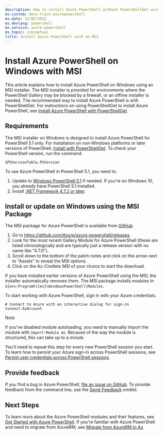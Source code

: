 ```yaml
---
description: How to install Azure PowerShell without PowerShellGet using an MSI
ms.custom: devx-track-azurepowershell
ms.date: 12/02/2022
ms.devlang: powershell
ms.service: azure-powershell
ms.topic: conceptual
title: Install Azure PowerShell with an MSI
---
```


# Install Azure PowerShell on Windows with MSI

This article explains how to install Azure PowerShell on Windows using an MSI installer. The MSI
installer is provided for environments where the PowerShell Gallery may be blocked by a firewall, or
an offline installer is needed. The recommended way to install Azure PowerShell is with
PowerShellGet. For instructions on using PowerShellGet to install Azure PowerShell, see
[Install Azure PowerShell with PowerShellGet](install-az-ps.md).

## Requirements

The MSI installer on Windows is designed to install Azure PowerShell for PowerShell 5.1 only. For
installation on non-Windows platforms or later versions of PowerShell,
[Install with PowerShellGet](install-az-ps.md). To check your PowerShell version, run the command:

```powershell-interactive
$PSVersionTable.PSVersion
```

To use Azure PowerShell in PowerShell 5.1, you need to:

1. Update to [Windows PowerShell 5.1](/powershell/scripting/windows-powershell/install/installing-windows-powershell#upgrading-existing-windows-powershell)
   if needed. If you're on Windows 10, you already have PowerShell 5.1 installed.
1. Install [.NET Framework 4.7.2 or later](/dotnet/framework/install).

## Install or update on Windows using the MSI Package

The MSI package for Azure PowerShell is available from
[GitHub](https://github.com/Azure/azure-powershell/releases):

1. Go to https://github.com/Azure/azure-powershell/releases.
1. Look for the most recent Gallery Module for Azure PowerShell (these are listed chronologically
   and are typically just a release version with no name like "4.7.0").
1. Scroll down to the bottom of the patch notes and click on the arrow next to "Assets" to reveal
   the MSI options.
1. Click on the Az-Cmdlets MSI of your choice to start the download.

If you have installed earlier versions of Azure PowerShell using the MSI, the installer
automatically removes them. The MSI package installs modules in
`${env:ProgramFiles}\WindowsPowerShell\Modules`.

To start working with Azure PowerShell, sign in with your Azure credentials.

```azurepowershell
# Connect to Azure with an interactive dialog for sign-in
Connect-AzAccount
```

> [!NOTE]
> If you've disabled module autoloading, you need to manually import the module with
> `Import-Module Az`. Because of the way the module is structured, this can take up to a minute.

You'll need to repeat this step for every new PowerShell session you start. To learn how to persist
your Azure sign-in across PowerShell sessions, see
[Persist user credentials across PowerShell sessions](context-persistence.md).

## Provide feedback

If you find a bug in Azure PowerShell,
[file an issue on GitHub](https://github.com/Azure/azure-powershell/issues). To provide feedback
from the command line, use the [Send-Feedback](/powershell/module/az.accounts/send-feedback) cmdlet.

## Next Steps

To learn more about the Azure PowerShell modules and their features, see
[Get Started with Azure PowerShell](get-started-azureps.md). If you're familiar with Azure
PowerShell and need to migrate from AzureRM, see
[Migrate from AzureRM to Az](migrate-from-azurerm-to-az.md).
